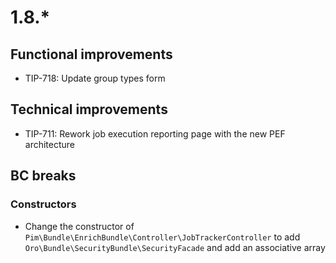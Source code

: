 # 1.8.*

## Functional improvements

- TIP-718: Update group types form

## Technical improvements

- TIP-711: Rework job execution reporting page with the new PEF architecture

## BC breaks

### Constructors

- Change the constructor of `Pim\Bundle\EnrichBundle\Controller\JobTrackerController` to add `Oro\Bundle\SecurityBundle\SecurityFacade` and add an associative array 
